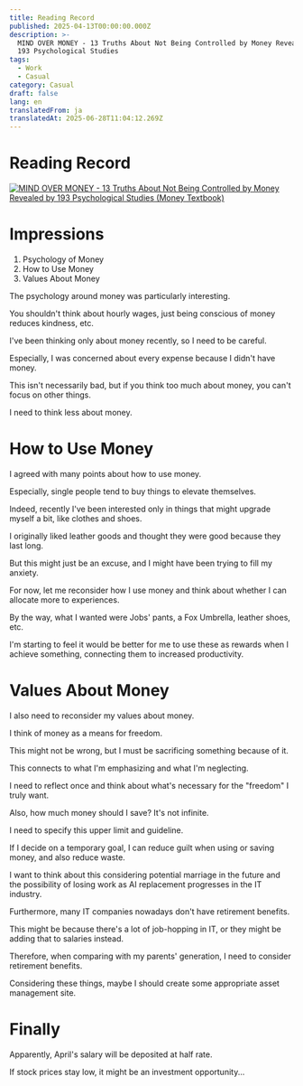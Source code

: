 ```yaml
---
title: Reading Record
published: 2025-04-13T00:00:00.000Z
description: >-
  MIND OVER MONEY - 13 Truths About Not Being Controlled by Money Revealed by
  193 Psychological Studies
tags:
  - Work
  - Casual
category: Casual
draft: false
lang: en
translatedFrom: ja
translatedAt: 2025-06-28T11:04:12.269Z
---
```

# Reading Record

[![MIND OVER MONEY - 13 Truths About Not Being Controlled by Money Revealed by 193 Psychological Studies (Money Textbook)](https://m.media-amazon.com/images/I/81nbOdM5JlL._SY522_.jpg)](https://amzn.asia/d/6oBfkac)

# Impressions
1. Psychology of Money
2. How to Use Money
3. Values About Money

The psychology around money was particularly interesting.

You shouldn't think about hourly wages, just being conscious of money reduces kindness, etc.

I've been thinking only about money recently, so I need to be careful.

Especially, I was concerned about every expense because I didn't have money.

This isn't necessarily bad, but if you think too much about money, you can't focus on other things.

I need to think less about money.

# How to Use Money

I agreed with many points about how to use money.

Especially, single people tend to buy things to elevate themselves.

Indeed, recently I've been interested only in things that might upgrade myself a bit, like clothes and shoes.

I originally liked leather goods and thought they were good because they last long.

But this might just be an excuse, and I might have been trying to fill my anxiety.

For now, let me reconsider how I use money and think about whether I can allocate more to experiences.

By the way, what I wanted were Jobs' pants, a Fox Umbrella, leather shoes, etc.

I'm starting to feel it would be better for me to use these as rewards when I achieve something, connecting them to increased productivity.

# Values About Money

I also need to reconsider my values about money.

I think of money as a means for freedom.

This might not be wrong, but I must be sacrificing something because of it.

This connects to what I'm emphasizing and what I'm neglecting.

I need to reflect once and think about what's necessary for the "freedom" I truly want.

Also, how much money should I save? It's not infinite.

I need to specify this upper limit and guideline.

If I decide on a temporary goal, I can reduce guilt when using or saving money, and also reduce waste.

I want to think about this considering potential marriage in the future and the possibility of losing work as AI replacement progresses in the IT industry.

Furthermore, many IT companies nowadays don't have retirement benefits.

This might be because there's a lot of job-hopping in IT, or they might be adding that to salaries instead.

Therefore, when comparing with my parents' generation, I need to consider retirement benefits.

Considering these things, maybe I should create some appropriate asset management site.

# Finally

Apparently, April's salary will be deposited at half rate.

If stock prices stay low, it might be an investment opportunity...
